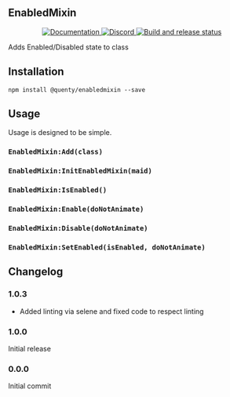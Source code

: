 ## EnabledMixin
<div align="center">
  <a href="http://quenty.github.io/api/">
    <img src="https://img.shields.io/badge/docs-website-green.svg" alt="Documentation" />
  </a>
  <a href="https://discord.gg/mhtGUS8">
    <img src="https://img.shields.io/badge/discord-nevermore-blue.svg" alt="Discord" />
  </a>
  <a href="https://github.com/Quenty/NevermoreEngine/actions">
    <img src="https://github.com/Quenty/NevermoreEngine/actions/workflows/build.yml/badge.svg" alt="Build and release status" />
  </a>
</div>

Adds Enabled/Disabled state to class

## Installation
```
npm install @quenty/enabledmixin --save
```

## Usage
Usage is designed to be simple.

### `EnabledMixin:Add(class)`

### `EnabledMixin:InitEnabledMixin(maid)`

### `EnabledMixin:IsEnabled()`

### `EnabledMixin:Enable(doNotAnimate)`

### `EnabledMixin:Disable(doNotAnimate)`

### `EnabledMixin:SetEnabled(isEnabled, doNotAnimate)`


## Changelog

### 1.0.3
- Added linting via selene and fixed code to respect linting

### 1.0.0
Initial release

### 0.0.0
Initial commit
